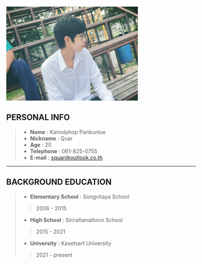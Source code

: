 <img src="https://github.com/L3b1-qw/6530250301.github.io/blob/1b02ce6a03fe08f31fae61491530ad9beb2c69fa/IMG_3678.JPG" 
     alt="Person" style="height: 250px; width: 350px;" />

## **PERSONAL INFO**
> - **Name** : Kamolphop Panbunlue  
> - **Nickname** : Quar  
> - **Age** : 20  
> - **Telephone** : 061-825-0755  
> - **E-mail** : squar@outlook.co.th  

---

## **BACKGROUND EDUCATION**
> - **Elementary School** : Songvitaya School  
>> 2006 - 2015  
> - **High School** : Sirirattanathorn School  
>> 2015 - 2021  
> - **University** : Kasetsart University  
>> 2021 - present  




